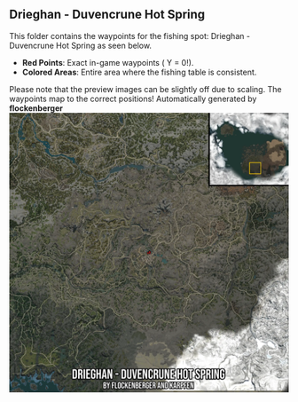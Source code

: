 ## Drieghan - Duvencrune Hot Spring
This folder contains the waypoints for the fishing spot: Drieghan - Duvencrune Hot Spring as seen below.

- **Red Points**: Exact in-game waypoints ( Y = 0!).
- **Colored Areas**: Entire area where the fishing table is consistent.

Please note that the preview images can be slightly off due to scaling. The waypoints map to the correct positions!
Automatically generated by **flockenberger**
![preview_Drieghan - Duvencrune Hot Spring](./Preview.webp)